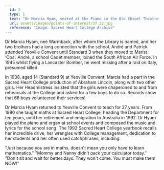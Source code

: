 ```yaml
---
  id: 5
  type: 1
  text: "Dr Marcia Hyam, seated at the Piano in the Old Chapel Theatre in c.1990."
  url: assets/images/points-of-interest/37.22.jpg
  reference: "Image: Sacred Heart College Archive"
---
```

Dr Marcia Hyam, neé Warmback, after whom the Library is named, and her two brothers had a long connection with the school. André and Patrick attended Yeoville Convent until Standard 3 when they moved to Marist ‘Obs’. André, a school Cadet member, joined the South African Air Force. In 1945 whilst flying a Lancaster Bomber, he went missing after a raid on Italy, presumed killed.

In 1938, aged 14 (Standard 9) at Yeoville Convent, Marcia had a part in the Sacred Heart College production of Abraham Lincoln, along with two other girls. Her Headmistress insisted that the girls were chaperoned to and from rehearsals at the College and asked for a few boys to do so. Records show that 66 boys volunteered their services!

Dr Marcia Hyam returned to Yeoville Convent to teach for 27 years. From 1980 she taught maths at Sacred Heart College, heading the Department for ten years, until her retirement and emigration to Australia in 1992. Dr Hyam played the piano and organ at school events and composed the music and lyrics for the school song. The 1992 Sacred Heart College yearbook recalls her incredible drive, her wrangles with College management, dedication to her students and her often used catchphrases, including: 

"Just because you are in maths, doesn't mean you only have to learn mathematics." 
"Mommy and Nanny didn't pack your calculator today."  
"Don't sit and wait for better days. They won't come. You must make them NOW!" 
 

        